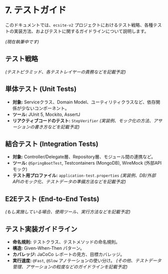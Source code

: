 # 7. テストガイド

このドキュメントでは、`ecsite-v2` プロジェクトにおけるテスト戦略、各種テストの実装方法、およびテストに関するガイドラインについて説明します。

*(現在執筆中です)*

## テスト戦略

*(テストピラミッド、各テストレイヤーの責務などを記載予定)*

## 単体テスト (Unit Tests)

*   **対象:** Serviceクラス、Domain Model、ユーティリティクラスなど、依存関係が少ないコンポーネント。
*   **ツール:** JUnit 5, Mockito, AssertJ
*   **リアクティブコードのテスト:** `StepVerifier`
*(実装例、モック化の方法、アサーションの書き方などを記載予定)*

## 結合テスト (Integration Tests)

*   **対象:** Controller/Delegate層、Repository層、モジュール間の連携など。
*   **ツール:** `@SpringBootTest`, Testcontainers (MongoDB), WireMock (外部APIモック)
*   **テスト用プロファイル:** `application-test.properties`
*(実装例、DB/外部APIのモック化、テストデータの準備方法などを記載予定)*

## E2Eテスト (End-to-End Tests)

*(もし実施している場合、使用ツール、実行方法などを記載予定)*

## テスト実装ガイドライン

*   **命名規則:** テストクラス、テストメソッドの命名規則。
*   **構造:** Given-When-Then パターン。
*   **カバレッジ:** JaCoCo レポートの見方、目標カバレッジ。
*   **実行速度:** `@Fast`, `@Slow` アノテーションの使い分け。
*(その他、テストデータ管理、アサーションの粒度などのガイドラインを記載予定)*
